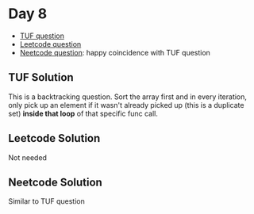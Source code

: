 # Day 8

- [TUF question](https://leetcode.com/problems/subsets-ii/)
- [Leetcode question](https://leetcode.com/problems/maximum-ascending-subarray-sum/)
- [Neetcode question](https://leetcode.com/problems/combination-sum-ii/): happy coincidence with TUF question

## TUF Solution

This is a backtracking question. Sort the array first and in every iteration, only pick up an element if it
wasn't already picked up (this is a duplicate set) **inside that loop** of that specific func call.

## Leetcode Solution

Not needed

## Neetcode Solution

Similar to TUF question
